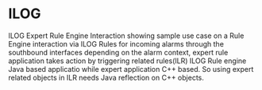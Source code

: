# ILOG
ILOG Expert Rule Engine Interaction
showing sample use case on a Rule Engine interaction via ILOG Rules for incoming alarms through the southbound interfaces
depending on the alarm context, expert rule application takes action by triggering related rules(ILR)
ILOG Rule engine Java based applicatio while expert application C++ based. So using expert related objects in ILR needs Java reflection on C++ objects.
